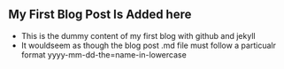 ## My First Blog Post Is Added here
- This is the dummy content of my first blog with github and jekyll
- It wouldseem as though the blog post .md file must follow a particualr format yyyy-mm-dd-the=name-in-lowercase
